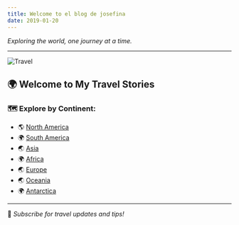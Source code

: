 ```yaml
---
title: Welcome to el blog de josefina
date: 2019-01-20
---
```


*Exploring the world, one journey at a time.*

---

![Travel](https://source.unsplash.com/1600x900/?travel,nature)

## 🌍 Welcome to My Travel Stories

### 🗺️ Explore by Continent:
- 🌎 [North America](#)
- 🌍 [South America](#)
- 🌏 [Asia](#)
- 🌍 [Africa](#)
- 🌏 [Europe](europe.md)
- 🌏 [Oceania](#)
- 🌍 [Antarctica](#)

---

📩 *Subscribe for travel updates and tips!*

